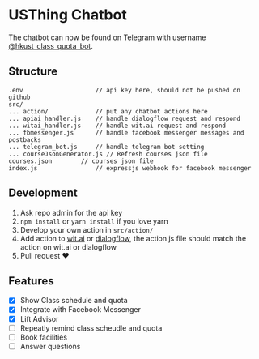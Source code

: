 # USThing Chatbot

The chatbot can now be found on Telegram with username [@hkust_class_quota_bot](https://t.me/hkust_class_quota_bot).

## Structure

```
.env                    // api key here, should not be pushed on github
src/
... action/             // put any chatbot actions here
... apiai_handler.js    // handle dialogflow request and respond
... witai_handler.js    // handle wit.ai request and respond
... fbmessenger.js      // handle facebook messenger messages and postbacks
... telegram_bot.js     // handle telegram bot setting
... courseJsonGenerator.js // Refresh courses json file
courses.json        // courses json file
index.js                // expressjs webhook for facebook messenger
```

## Development
1. Ask repo admin for the api key
2. `npm install` or `yarn install` if you love yarn
3. Develop your own action in `src/action/`
4. Add action to [wit.ai](http://wit.ai/) or [dialogflow](https://dialogflow.com/), the action js file should match the action on wit.ai or dialogflow
5. Pull request ❤️

## Features
- [x] Show Class schedule and quota
- [x] Integrate with Facebook Messenger
- [x] Lift Advisor
- [ ] Repeatly remind class scheudle and quota
- [ ] Book facilities
- [ ] Answer questions
